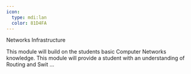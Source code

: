```yaml
---
icon:
  type: mdi:lan
  color: 81D4FA
---
```

Networks Infrastructure

This module will build on the students basic Computer Networks knowledge. This module will provide a student with an understanding of Routing and Swit ... 
